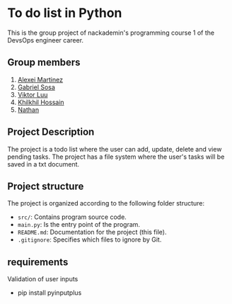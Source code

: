 # To do list in Python

This is the group project of nackademin's programming course 1 of the DevsOps engineer career.

## Group members
1. [Alexei Martinez](https://github.com/Alexx6mr)
2. [Gabriel Sosa](https://github.com/SOSA-DO)
3. [Viktor Luu](https://github.com/Viktorluu)
4. [Khilkhil Hossain](https://github.com/psyduckkills)
5. [Nathan](https://github.com/ )


## Project Description

The project is a todo list where the user can add, update, delete and view pending tasks. The project has a file system where the user's tasks will be saved in a txt document.


## Project structure

The project is organized according to the following folder structure:

- `src/`: Contains program source code.
- `main.py`: Is the entry point of the program.
- `README.md`: Documentation for the project (this file).
- `.gitignore`: Specifies which files to ignore by Git.

## requirements
Validation of user inputs
- pip install pyinputplus
